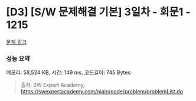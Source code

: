 # [D3] [S/W 문제해결 기본] 3일차 - 회문1 - 1215 

[문제 링크](https://swexpertacademy.com/main/code/problem/problemDetail.do?contestProbId=AV14QpAaAAwCFAYi) 

### 성능 요약

메모리: 58,524 KB, 시간: 149 ms, 코드길이: 745 Bytes



> 출처: SW Expert Academy, https://swexpertacademy.com/main/code/problem/problemList.do